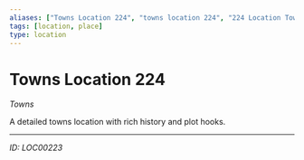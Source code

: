 ```yaml
---
aliases: ["Towns Location 224", "towns location 224", "224 Location Towns"]
tags: [location, place]
type: location
---
```


# Towns Location 224

*Towns*

A detailed towns location with rich history and plot hooks.

---
*ID: LOC00223*